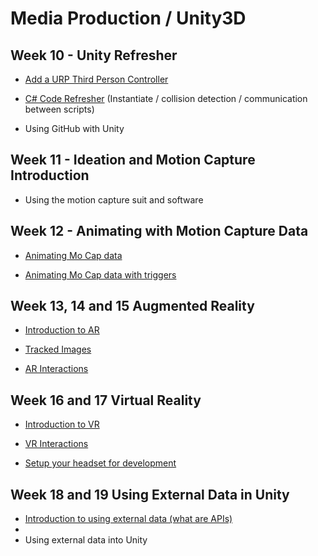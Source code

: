 # Media Production / Unity3D

## Week 10 -  Unity Refresher

 - [Add a URP Third Person Controller](https://uwetom.github.io/media-production-worksheets/wk10-unity-refresher/) 
 
 - [C# Code Refresher](https://uwetom.github.io/media-production-worksheets/wk10-unity-refresher/code-refresher.html) (Instantiate / collision detection / communication between scripts)
 - Using GitHub with Unity

## Week 11 - Ideation and Motion Capture Introduction
- Using the motion capture suit and software
 
## Week 12 - Animating with Motion Capture Data

- [Animating Mo Cap data](https://uwetom.github.io/media-production-worksheets/wk12-animating-mocap-data/)

- [Animating Mo Cap data with triggers](https://uwetom.github.io/media-production-worksheets/wk12-animating-mocap-data/triggers.html)

## Week 13, 14 and 15 Augmented Reality

- [Introduction to AR](https://uwetom.github.io/media-production-worksheets/wk13-unity-ar-introduction/)
- [Tracked Images](https://uwetom.github.io/media-production-worksheets/wk13-unity-ar-introduction/worksheet2.html)

- [AR Interactions](https://uwetom.github.io/media-production-worksheets/wk14-unity-ar-interactions/)

## Week 16 and 17 Virtual Reality

 - [Introduction to VR](https://uwetom.github.io/media-production-worksheets/wk17-vr-introduction)
 
- [VR Interactions](https://uwetom.github.io/media-production-worksheets/wk18-more-vr)

- [Setup your headset for development](https://uwetom.github.io/media-production-worksheets/wk18b-setup-headset)

## Week 18 and 19 Using External Data in Unity

 - [Introduction to using external data (what are APIs)](https://uwetom.github.io/media-production-worksheets/wk15-using-external-data/)
 -
 - Using external data into Unity
 

<!--stackedit_data:
eyJoaXN0b3J5IjpbLTEwODA1Njg1MzgsLTM4ODYyMjM2MywtMT
A5NjIwODkyMSwxMjIxMDczNDIxLC0yMDU2NzE1MDU0LDEyMzQ2
MjUwMDUsMTAyMjcwNzI3NSw2NTg0NDI0MywtODMzMjg4MzJdfQ
==
-->